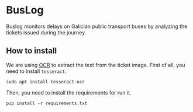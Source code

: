# BusLog

Buslog monitors delays on Galician public transport buses by analyzing the tickets issued during the journey.

## How to install

We are using [OCR](https://en.wikipedia.org/wiki/Optical_character_recognition) to extract the text from the ticket image. First of all, you need to install `tesseract`.

```
sudo apt install tesseract-ocr
```

Then, you need to install the requirements for run it.

```
pip install -r requirements.txt
```
